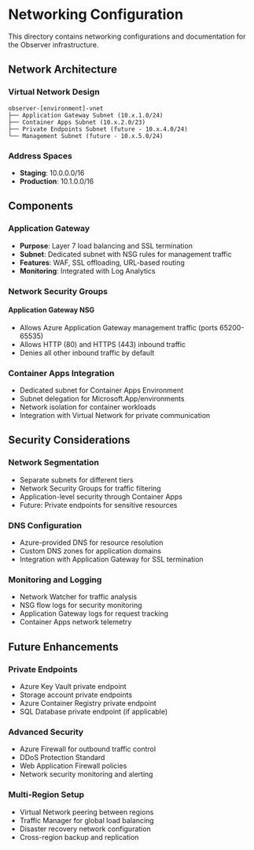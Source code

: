 # Networking Configuration

This directory contains networking configurations and documentation for the Observer infrastructure.

## Network Architecture

### Virtual Network Design
```
observer-[environment]-vnet
├── Application Gateway Subnet (10.x.1.0/24)
├── Container Apps Subnet (10.x.2.0/23)
├── Private Endpoints Subnet (future - 10.x.4.0/24)
└── Management Subnet (future - 10.x.5.0/24)
```

### Address Spaces
- **Staging**: 10.0.0.0/16
- **Production**: 10.1.0.0/16

## Components

### Application Gateway
- **Purpose**: Layer 7 load balancing and SSL termination
- **Subnet**: Dedicated subnet with NSG rules for management traffic
- **Features**: WAF, SSL offloading, URL-based routing
- **Monitoring**: Integrated with Log Analytics

### Network Security Groups

#### Application Gateway NSG
- Allows Azure Application Gateway management traffic (ports 65200-65535)
- Allows HTTP (80) and HTTPS (443) inbound traffic
- Denies all other inbound traffic by default

### Container Apps Integration
- Dedicated subnet for Container Apps Environment
- Subnet delegation for Microsoft.App/environments
- Network isolation for container workloads
- Integration with Virtual Network for private communication

## Security Considerations

### Network Segmentation
- Separate subnets for different tiers
- Network Security Groups for traffic filtering
- Application-level security through Container Apps
- Future: Private endpoints for sensitive resources

### DNS Configuration
- Azure-provided DNS for resource resolution
- Custom DNS zones for application domains
- Integration with Application Gateway for SSL termination

### Monitoring and Logging
- Network Watcher for traffic analysis
- NSG flow logs for security monitoring
- Application Gateway logs for request tracking
- Container Apps network telemetry

## Future Enhancements

### Private Endpoints
- Azure Key Vault private endpoint
- Storage account private endpoints
- Azure Container Registry private endpoint
- SQL Database private endpoint (if applicable)

### Advanced Security
- Azure Firewall for outbound traffic control
- DDoS Protection Standard
- Web Application Firewall policies
- Network security monitoring and alerting

### Multi-Region Setup
- Virtual Network peering between regions
- Traffic Manager for global load balancing
- Disaster recovery network configuration
- Cross-region backup and replication